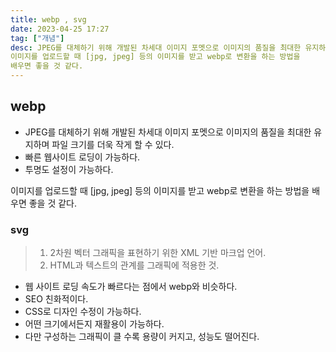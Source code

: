 ```yaml
---
title: webp , svg
date: 2023-04-25 17:27
tag: ["개념"]
desc: JPEG를 대체하기 위해 개발된 차세대 이미지 포멧으로 이미지의 품질을 최대한 유지하며 파일 크기를 더욱 작게 할 수 있다. 
이미지를 업로드할 때 [jpg, jpeg] 등의 이미지를 받고 webp로 변환을 하는 방법을
배우면 좋을 것 같다.
---
```


## webp

- JPEG를 대체하기 위해 개발된 차세대 이미지 포멧으로 이미지의 품질을 최대한 유지하며 파일 크기를 더욱 작게 할 수 있다.
- 빠른 웹사이트 로딩이 가능하다.
- 투명도 설정이 가능하다.

이미지를 업로드할 때 [jpg, jpeg] 등의 이미지를 받고 webp로 변환을 하는 방법을
배우면 좋을 것 같다.

### svg

> 1. 2차원 벡터 그래픽을 표현하기 위한 XML 기반 마크업 언어.
> 2. HTML과 텍스트의 관계를 그래픽에 적용한 것.

- 웹 사이트 로딩 속도가 빠르다는 점에서 webp와 비슷하다.
- SEO 친화적이다.
- CSS로 디자인 수정이 가능하다.
- 어떤 크기에서든지 재활용이 가능하다.
- 다만 구성하는 그래픽이 클 수록 용량이 커지고, 성능도 떨어진다.
